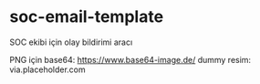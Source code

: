 # soc-email-template
SOC ekibi için olay bildirimi aracı

PNG için base64: https://www.base64-image.de/
dummy resim: via.placeholder.com

